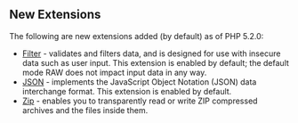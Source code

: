 New Extensions
--------------

The following are new extensions added (by default) as of PHP 5.2.0:

-   <span class="simpara">
    <a href="/ref/filter.html" class="link">Filter</a> - validates and
    filters data, and is designed for use with insecure data such as
    user input. This extension is enabled by default; the default mode
    RAW does not impact input data in any way. </span>
-   <span class="simpara">
    <a href="/ref/json.html" class="link">JSON</a> - implements the
    JavaScript Object Notation (JSON) data interchange format. This
    extension is enabled by default. </span>
-   <span class="simpara">
    <a href="/ref/zip.html" class="link">Zip</a> - enables you to
    transparently read or write ZIP compressed archives and the files
    inside them. </span>
